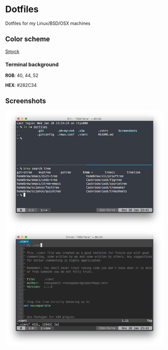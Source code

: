 # Dotfiles
Dotfiles for my Linux/BSD/OSX machines

## Color scheme
[Smyck](https://github.com/hukl/Smyck-Color-Scheme)

### Terminal background
**RGB**: 40, 44, 52

**HEX**: #282C34

## Screenshots
![Screenshot1](https://raw.githubusercontent.com/renegadevi/dotfiles/master/Screenshots/Screenshot_01.png)
![Screenshot2](https://raw.githubusercontent.com/renegadevi/dotfiles/master/Screenshots/Screenshot_02.png)
